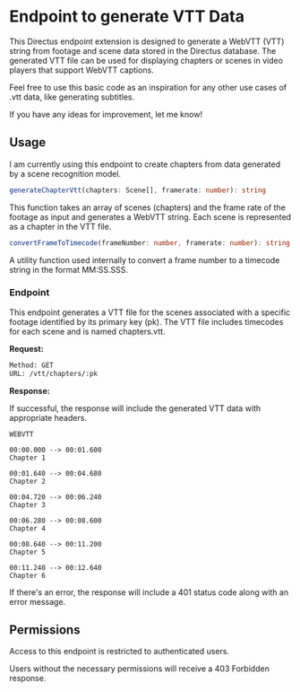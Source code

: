 # Endpoint to generate VTT Data

This Directus endpoint extension is designed to generate a WebVTT (VTT) string from footage and scene data stored in the Directus database. The generated VTT file can be used for displaying chapters or scenes in video players that support WebVTT captions.

Feel free to use this basic code as an inspiration for any other use cases of .vtt data, like generating subtitles.

If you have any ideas for improvement, let me know!

## Usage

I am currently using this endpoint to create chapters from data generated by a scene recognition model.

```ts
generateChapterVtt(chapters: Scene[], framerate: number): string
```

This function takes an array of scenes (chapters) and the frame rate of the footage as input and generates a WebVTT string. Each scene is represented as a chapter in the VTT file.

```ts
convertFrameToTimecode(frameNumber: number, framerate: number): string
```

A utility function used internally to convert a frame number to a timecode string in the format MM:SS.SSS.

### Endpoint

This endpoint generates a VTT file for the scenes associated with a specific footage identified by its primary key (pk). The VTT file includes timecodes for each scene and is named chapters.vtt.

**Request:**

```txt
Method: GET
URL: /vtt/chapters/:pk
```

**Response:**

If successful, the response will include the generated VTT data with appropriate headers.

```vtt
WEBVTT

00:00.000 --> 00:01.600
Chapter 1

00:01.640 --> 00:04.680
Chapter 2

00:04.720 --> 00:06.240
Chapter 3

00:06.280 --> 00:08.600
Chapter 4

00:08.640 --> 00:11.200
Chapter 5

00:11.240 --> 00:12.640
Chapter 6
```

If there's an error, the response will include a 401 status code along with an error message.

## Permissions

Access to this endpoint is restricted to authenticated users.

Users without the necessary permissions will receive a 403 Forbidden response.
